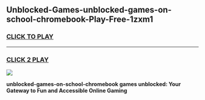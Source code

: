 
## Unblocked-Games-unblocked-games-on-school-chromebook-Play-Free-1zxm1
<h3>
<a href="https://premium76.site?title=unblocked-games-on-school-chromebook&ref=15A">CLICK TO PLAY</a></h3>
<hr>

<h3>
<a href="https://premium76.site?title=unblocked-games-on-school-chromebook&ref=15A">CLICK 2 PLAY</a>
  
</h3>

<a href="https://premium76.site?title=unblocked-games-on-school-chromebook&ref=15A"><img src="https://clearcache.store/games.png"></a>


**unblocked-games-on-school-chromebook games unblocked: Your Gateway to Fun and Accessible Online Gaming**
